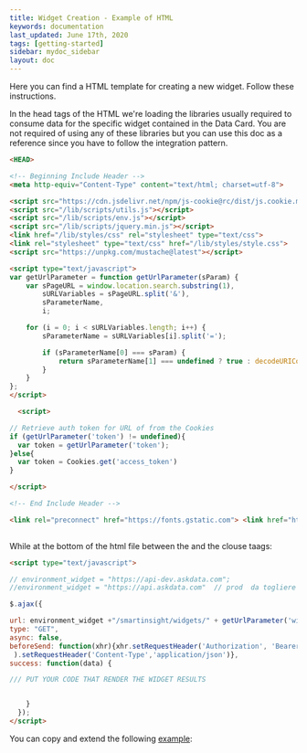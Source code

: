 ```yaml
---
title: Widget Creation - Example of HTML
keywords: documentation
last_updated: June 17th, 2020
tags: [getting-started]
sidebar: mydoc_sidebar
layout: doc
---
```



Here you can find a HTML template for creating a new widget. Follow these instructions.


In the head tags of the HTML we're loading the libraries usually required to consume data for the specific widget contained in the Data Card.
You are not required of using any of these libraries but you can use this doc as a reference since you have to follow the integration pattern.

```HTML
<HEAD>

<!-- Beginning Include Header -->
<meta http-equiv="Content-Type" content="text/html; charset=utf-8">

<script src="https://cdn.jsdelivr.net/npm/js-cookie@rc/dist/js.cookie.min.js"></script>
<script src="/lib/scripts/utils.js"></script>
<script src="/lib/scripts/env.js"></script>
<script src="/lib/scripts/jquery.min.js"></script>
<link href="/lib/styles/css" rel="stylesheet" type="text/css">
<link rel="stylesheet" type="text/css" href="/lib/styles/style.css">
<script src="https://unpkg.com/mustache@latest"></script>

<script type="text/javascript">
var getUrlParameter = function getUrlParameter(sParam) {
    var sPageURL = window.location.search.substring(1),
        sURLVariables = sPageURL.split('&'),
        sParameterName,
        i;

    for (i = 0; i < sURLVariables.length; i++) {
        sParameterName = sURLVariables[i].split('=');

        if (sParameterName[0] === sParam) {
            return sParameterName[1] === undefined ? true : decodeURIComponent(sParameterName[1]);
        }
    }
};
</script>

  <script>

// Retrieve auth token for URL of from the Cookies
if (getUrlParameter('token') != undefined){
  var token = getUrlParameter('token');
}else{
  var token = Cookies.get('access_token')
}

</script>

<!-- End Include Header -->

<link rel="preconnect" href="https://fonts.gstatic.com"> <link href="https://fonts.googleapis.com/css2?family=Roboto&display=swap" rel="stylesheet">
  
```
While at the bottom of the html file between the </body> and the </html> clouse taags:

```HTML
<script type="text/javascript">

// environment_widget = "https://api-dev.askdata.com";
//environment_widget = "https://api.askdata.com"  // prod  da togliere quando porto su...

$.ajax({

url: environment_widget +"/smartinsight/widgets/" + getUrlParameter('widgetId'),
type: "GET",
async: false,
beforeSend: function(xhr){xhr.setRequestHeader('Authorization', 'Bearer ' + getToken() 
 ).setRequestHeader('Content-Type','application/json')},
success: function(data) { 

/// PUT YOUR CODE THAT RENDER THE WIDGET RESULTS


    }
  });
</script>

```

You can copy and extend the following [example]:

[example]: <https://github.com/AskdataHQ/askdata-charts-components/tree/main/widgets/askdata/_widget_example/index.html>


